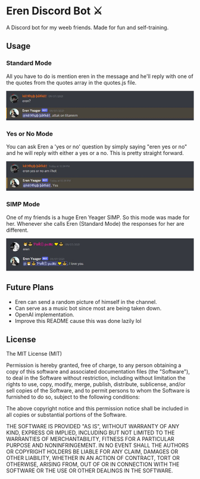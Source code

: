 # Eren Discord Bot ⚔️

A Discord bot for my weeb friends. Made for fun and self-training.

## Usage

### Standard Mode

All you have to do is mention eren in the message and he'll reply with one of the quotes from the quotes array in the quotes.js file.

<img src='./screenshots/2.jpg'>

### Yes or No Mode

You can ask Eren a 'yes or no' question by simply saying "eren yes or no" and he will reply with either a yes or a no. This is pretty straight forward.

<img src='./screenshots/1.jpg'>

### SIMP Mode

One of my friends is a huge Eren Yeager SIMP. So this mode was made for her. Whenever she calls Eren (Standard Mode) the responses for her are different.

<img src='./screenshots/3.jpg'>

## Future Plans

<ul>
    <li>Eren can send a random picture of himself in the channel.</li>
    <li>Can serve as a music bot since most are being taken down.</li>
    <li>OpenAI implementation.</li>
    <li>Improve this README cause this was done lazily lol</li>
</ul>

## License

The MIT License (MIT)

Permission is hereby granted, free of charge, to any person obtaining a copy of this software and associated documentation files (the "Software"), to deal in the Software without restriction, including without limitation the rights to use, copy, modify, merge, publish, distribute, sublicense, and/or sell copies of the Software, and to permit persons to whom the Software is furnished to do so, subject to the following conditions:

The above copyright notice and this permission notice shall be included in all copies or substantial portions of the Software.

THE SOFTWARE IS PROVIDED "AS IS", WITHOUT WARRANTY OF ANY KIND, EXPRESS OR IMPLIED, INCLUDING BUT NOT LIMITED TO THE WARRANTIES OF MERCHANTABILITY, FITNESS FOR A PARTICULAR PURPOSE AND NONINFRINGEMENT. IN NO EVENT SHALL THE AUTHORS OR COPYRIGHT HOLDERS BE LIABLE FOR ANY CLAIM, DAMAGES OR OTHER LIABILITY, WHETHER IN AN ACTION OF CONTRACT, TORT OR OTHERWISE, ARISING FROM, OUT OF OR IN CONNECTION WITH THE SOFTWARE OR THE USE OR OTHER DEALINGS IN THE SOFTWARE.
